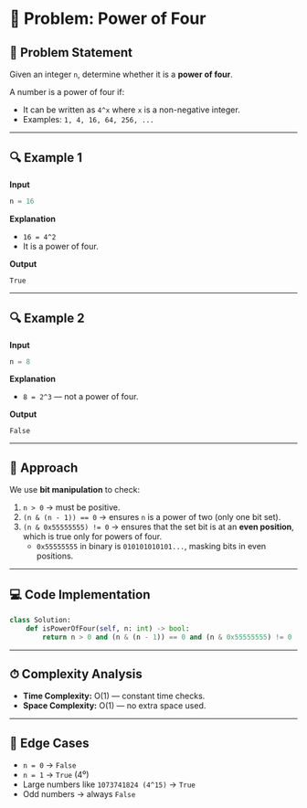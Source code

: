 # 🔢 Problem: Power of Four

## 📜 Problem Statement
Given an integer `n`, determine whether it is a **power of four**.

A number is a power of four if:
- It can be written as `4^x` where `x` is a non-negative integer.
- Examples: `1, 4, 16, 64, 256, ...`

---

## 🔍 Example 1
**Input**
```python
n = 16
```
**Explanation**
- `16 = 4^2`
- It is a power of four.

**Output**
```
True
```

---

## 🔍 Example 2
**Input**
```python
n = 8
```
**Explanation**
- `8 = 2^3` — not a power of four.

**Output**
```
False
```

---

## 🧠 Approach
We use **bit manipulation** to check:
1. `n > 0` → must be positive.
2. `(n & (n - 1)) == 0` → ensures `n` is a power of two (only one bit set).
3. `(n & 0x55555555) != 0` → ensures that the set bit is at an **even position**, which is true only for powers of four.
   - `0x55555555` in binary is `010101010101...`, masking bits in even positions.

---

## 💻 Code Implementation
```python
class Solution:
    def isPowerOfFour(self, n: int) -> bool:
        return n > 0 and (n & (n - 1)) == 0 and (n & 0x55555555) != 0
```

---

## ⏱ Complexity Analysis
- **Time Complexity:** O(1) — constant time checks.
- **Space Complexity:** O(1) — no extra space used.

---

## 🧪 Edge Cases
- `n = 0` → `False`
- `n = 1` → `True` (4⁰)
- Large numbers like `1073741824 (4^15)` → `True`
- Odd numbers → always `False`
